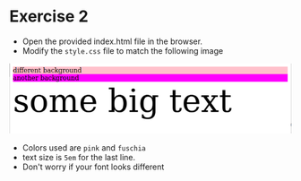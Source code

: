 # Exercise 2

- Open the provided index.html file in the browser.
- Modify the `style.css` file to match the following image

![exercise-2 goal](../.././lecture/assets/ex-2-goal.png)

- Colors used are `pink` and `fuschia`
- text size is `5em` for the last line.
- Don't worry if your font looks different
